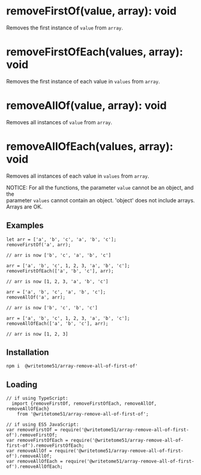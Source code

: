 # removeFirstOf(value, array): void

Removes the first instance of `value` from `array`.

# removeFirstOfEach(values, array): void

Removes the first instance of each value in `values` from `array`.

# removeAllOf(value, array): void

Removes all instances of `value` from `array`.

# removeAllOfEach(values, array): void

Removes all instances of each value in `values` from `array`.

NOTICE:  For all the functions, the parameter `value` cannot be an object, and the  
parameter `values` cannot contain an object.  'object' does not include arrays.  
Arrays are OK.

## Examples
```
let arr = ['a', 'b', 'c', 'a', 'b', 'c'];
removeFirstOf('a', arr);

// arr is now ['b', 'c', 'a', 'b', 'c']

arr = ['a', 'b', 'c', 1, 2, 3, 'a', 'b', 'c'];
removeFirstOfEach(['a', 'b', 'c'], arr);

// arr is now [1, 2, 3, 'a', 'b', 'c']

arr = ['a', 'b', 'c', 'a', 'b', 'c'];
removeAllOf('a', arr);

// arr is now ['b', 'c', 'b', 'c']

arr = ['a', 'b', 'c', 1, 2, 3, 'a', 'b', 'c'];
removeAllOfEach(['a', 'b', 'c'], arr);

// arr is now [1, 2, 3]
```

## Installation
`npm i  @writetome51/array-remove-all-of-first-of'`


## Loading
```
// if using TypeScript:
  import {removeFirstOf, removeFirstOfEach, removeAllOf, removeAllOfEach} 
    from '@writetome51/array-remove-all-of-first-of';

// if using ES5 JavaScript:
var removeFirstOf = require('@writetome51/array-remove-all-of-first-of').removeFirstOf;
var removeFirstOfEach = require('@writetome51/array-remove-all-of-first-of').removeFirstOfEach;
var removeAllOf = require('@writetome51/array-remove-all-of-first-of').removeAllOf;
var removeAllOfEach = require('@writetome51/array-remove-all-of-first-of').removeAllOfEach;
```